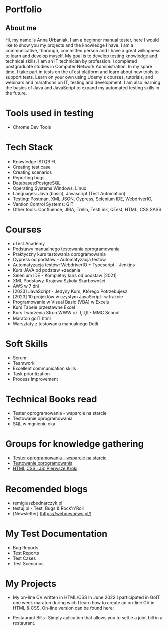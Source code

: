 # Portfolio

## About me

Hi, my name is Anna Urbaniak, I am a beginner manual tester, here I would like to show you my projects and the knowledge I have. I am a communicative, thorough, committed person and I have a great willingness to learn and develop myself. My goal is to develop testing knowledge and technical skills.
I am an IT technician by profession. I completed postgraduate studies in Computer Network Administration.
In my spare time, I take part in tests on the uTest platform and learn about new tools to support tests.
Learn on your own using Udemy's courses, tutorials, and webinars and marathons on IT, testing and
development. I am also learning the basics of Java and JavaScript to expand my automated testing skills in the future.

# Tools used in testing
  * Chrome Dev Tools

# Tech Stack

* Knowledge ISTQB FL
* Creating test case
* Creating scenarios
* Reporting bugs
* Databases:PostgreSQL
* Operating Systems:Windows, Linux
* Languages: Java (basic), Javascript (Test Automation)
* Testing: Postman, XML,JSON, Cypress, Selenium IDE, WebdriverIO, 
* Version Control Systems: GIT
* Other tools: Confluence, JIRA, Trello, TestLink, QTest, HTML, CSS,SASS. 

# Courses
* uTest Academy
* Podstawy manualnego testowania oprogramowania
* Praktyczny kurs testowania oprogramowania
* Cypress od podstaw - Automatyzacja testów
* Automatyzacja testów: WebdriverIO + Typescript - Jenkins
* Kurs JAVA od podstaw +zadania
* Selenium IDE - Kompletny kurs od podstaw [2021]
* XML Podstawy-Krajowa Szkoła Skarbowości
* AWS w 7 dni
* [2023] JavaScript - Jedyny Kurs, Którego Potrzebujesz
* [2023] 10 projektów w czystym JavaScript- w trakcie
* Programowanie w Visual Basic (VBA) w Excelu
* Kurs Tabele przestawne Excel
* Kurs Tworzenia Stron WWW cz. I,II,III- MMC School
* Maraton goIT html
* Warsztaty z testowania manualnego Dotli. 

# Soft Skills
* Scrum
* Teamwork
* Excellent communication skills
* Task prioritization
* Process Improvement

# Technical Books read
 * Tester oprogramowania - wsparcie na starcie
 * Testowanie oprogramowania
 * SQL w mgnieniu oka
 
 # Groups for knowledge gathering
* [Tester oprogramowania - wsparcie na starcie](https://www.facebook.com/groups/testeroprogramowania/?ref=group_header)
* [Testowanie oprogramowania](https://www.facebook.com/groups/TestowanieOprogramowania)
* [HTML,CSS i JS: Pierwsze Kroki](https://www.facebook.com/groups/742940452405327/?hoisted_section_header_type=recently_seen&multi_permalinks=6186212858078032)

# Recomended blogs
* remigiuszbednarczyk.pl
* testuj.pl - Test, Bugs & Rock'n'Roll
* [Newsletter] (https://webdevnews.pl/)

# My Test Documentation
* Bug Reports
* Test Reports
* Test Cases
* Test Scenarios

# My Projects
* My on-line CV written in HTML/CSS
In June 2022 I participated in GoIT one week maraton during wich I learn how to create an on-line CV in HTML & CSS. On-line version can be found here:

* Restaurant Bills- Simply aplication that allows you to settle a joint bill in a restaurant.











